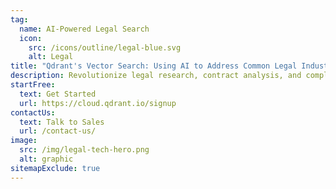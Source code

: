 ```yaml
---
tag: 
  name: AI-Powered Legal Search
  icon: 
    src: /icons/outline/legal-blue.svg
    alt: Legal
title: "Qdrant's Vector Search: Using AI to Address Common Legal Industry Challenges"
description: Revolutionize legal research, contract analysis, and compliance workflows with Qdrant’s high-performance <b>vector search</b>—making legal intelligence faster and more accurate.
startFree:
  text: Get Started
  url: https://cloud.qdrant.io/signup
contactUs:
  text: Talk to Sales
  url: /contact-us/
image: 
  src: /img/legal-tech-hero.png
  alt: graphic
sitemapExclude: true
---
```


